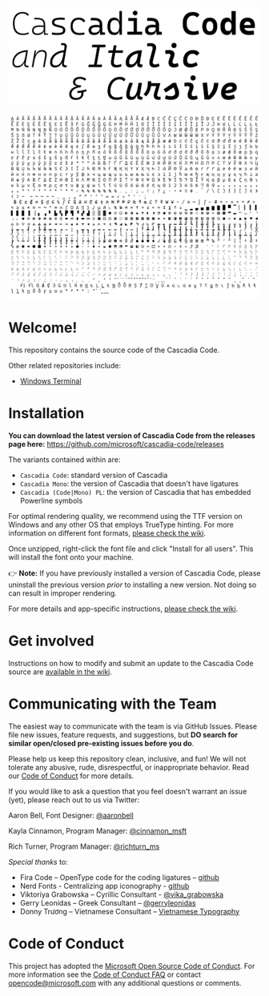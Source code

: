 ![Cascadia Code](/images/cascadia-code.png)

![Cascadia Code Characters](/images/cascadia-code-characters.png)

# Welcome!

This repository contains the source code of the Cascadia Code.

Other related repositories include:

- [Windows Terminal](https://github.com/microsoft/terminal)

# Installation

**You can download the latest version of Cascadia Code from the releases page here:** https://github.com/microsoft/cascadia-code/releases

The variants contained within are:

-  `Cascadia Code`: standard version of Cascadia
-  `Cascadia Mono`: the version of Cascadia that doesn't have ligatures
-  `Cascadia (Code|Mono) PL`: the version of Cascadia that has embedded Powerline symbols

For optimal rendering quality, we recommend using the TTF version on Windows and any other OS that employs TrueType hinting. For more information on different font formats, [please check the wiki](https://github.com/microsoft/cascadia-code/wiki/Installing-Cascadia-Code).

Once unzipped, right-click the font file and click "Install for all users". This will install the font onto your machine. 

👉 **Note:** If you have previously installed a version of Cascadia Code, please uninstall the previous version *prior* to installing a new version. Not doing so can result in improper rendering. 

For more details and app-specific instructions, [please check the wiki](https://github.com/microsoft/cascadia-code/wiki/Installing-Cascadia-Code). 

# Get involved
Instructions on how to modify and submit an update to the Cascadia Code source are [available in the wiki](https://github.com/microsoft/cascadia-code/wiki/Modifying-Cascadia-Code).


# Communicating with the Team

The easiest way to communicate with the team is via GitHub Issues. Please file new issues, feature requests, and suggestions, but **DO search for similar open/closed pre-existing issues before you do**.

Please help us keep this repository clean, inclusive, and fun! We will not tolerate any abusive, rude, disrespectful, or inappropriate behavior. Read our [Code of Conduct](https://opensource.microsoft.com/codeofconduct/) for more details.

If you would like to ask a question that you feel doesn't warrant an issue (yet), please reach out to us via Twitter:

Aaron Bell, Font Designer: [@aaronbell](https://twitter.com/aaronbell)

Kayla Cinnamon, Program Manager: [@cinnamon_msft](https://twitter.com/cinnamon_msft)

Rich Turner, Program Manager: [@richturn_ms](https://twitter.com/richturn_ms)

_Special thanks_ to:
- Fira Code – OpenType code for the coding ligatures – [github](https://github.com/tonsky/FiraCode)
- Nerd Fonts - Centralizing app iconography - [github](https://github.com/ryanoasis/nerd-fonts)
- Viktoriya Grabowska – Cyrillic Consultant - [@vika_grabowska](https://twitter.com/vika_grabowska)
- Gerry Leonidas – Greek Consultant – [@gerryleonidas](https://twitter.com/gerryleonidas)
- Donny Trương – Vietnamese Consultant – [Vietnamese Typography](https://vietnamesetypography.com)

# Code of Conduct

This project has adopted the [Microsoft Open Source Code of Conduct](https://opensource.microsoft.com/codeofconduct/). For more information see the [Code of Conduct FAQ](https://opensource.microsoft.com/codeofconduct/faq/)
or contact [opencode@microsoft.com](mailto:opencode@microsoft.com) with any additional questions or comments.
